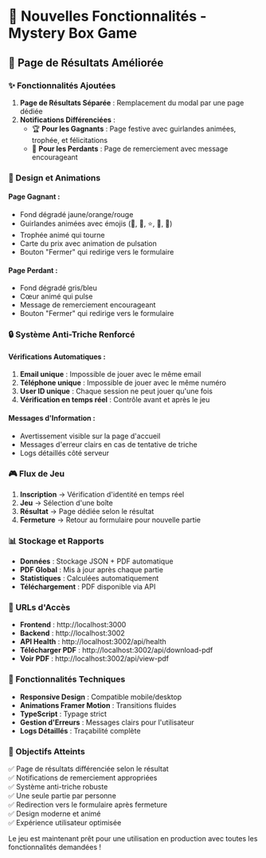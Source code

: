 # 🎉 Nouvelles Fonctionnalités - Mystery Box Game

## 📱 Page de Résultats Améliorée

### ✨ Fonctionnalités Ajoutées

1. **Page de Résultats Séparée** : Remplacement du modal par une page dédiée
2. **Notifications Différenciées** :
   - 🏆 **Pour les Gagnants** : Page festive avec guirlandes animées, trophée, et félicitations
   - 💝 **Pour les Perdants** : Page de remerciement avec message encourageant

### 🎨 Design et Animations

#### Page Gagnant :
- Fond dégradé jaune/orange/rouge
- Guirlandes animées avec émojis (🎉, 🎊, ⭐, 🎈, 🎁)
- Trophée animé qui tourne
- Carte du prix avec animation de pulsation
- Bouton "Fermer" qui redirige vers le formulaire

#### Page Perdant :
- Fond dégradé gris/bleu
- Cœur animé qui pulse
- Message de remerciement encourageant
- Bouton "Fermer" qui redirige vers le formulaire

### 🔒 Système Anti-Triche Renforcé

#### Vérifications Automatiques :
1. **Email unique** : Impossible de jouer avec le même email
2. **Téléphone unique** : Impossible de jouer avec le même numéro
3. **User ID unique** : Chaque session ne peut jouer qu'une fois
4. **Vérification en temps réel** : Contrôle avant et après le jeu

#### Messages d'Information :
- Avertissement visible sur la page d'accueil
- Messages d'erreur clairs en cas de tentative de triche
- Logs détaillés côté serveur

### 🎮 Flux de Jeu

1. **Inscription** → Vérification d'identité en temps réel
2. **Jeu** → Sélection d'une boîte
3. **Résultat** → Page dédiée selon le résultat
4. **Fermeture** → Retour au formulaire pour nouvelle partie

### 📊 Stockage et Rapports

- **Données** : Stockage JSON + PDF automatique
- **PDF Global** : Mis à jour après chaque partie
- **Statistiques** : Calculées automatiquement
- **Téléchargement** : PDF disponible via API

### 🚀 URLs d'Accès

- **Frontend** : http://localhost:3000
- **Backend** : http://localhost:3002
- **API Health** : http://localhost:3002/api/health
- **Télécharger PDF** : http://localhost:3002/api/download-pdf
- **Voir PDF** : http://localhost:3002/api/view-pdf

### 🔧 Fonctionnalités Techniques

- **Responsive Design** : Compatible mobile/desktop
- **Animations Framer Motion** : Transitions fluides
- **TypeScript** : Typage strict
- **Gestion d'Erreurs** : Messages clairs pour l'utilisateur
- **Logs Détaillés** : Traçabilité complète

### 🎯 Objectifs Atteints

✅ Page de résultats différenciée selon le résultat  
✅ Notifications de remerciement appropriées  
✅ Système anti-triche robuste  
✅ Une seule partie par personne  
✅ Redirection vers le formulaire après fermeture  
✅ Design moderne et animé  
✅ Expérience utilisateur optimisée  

Le jeu est maintenant prêt pour une utilisation en production avec toutes les fonctionnalités demandées ! 